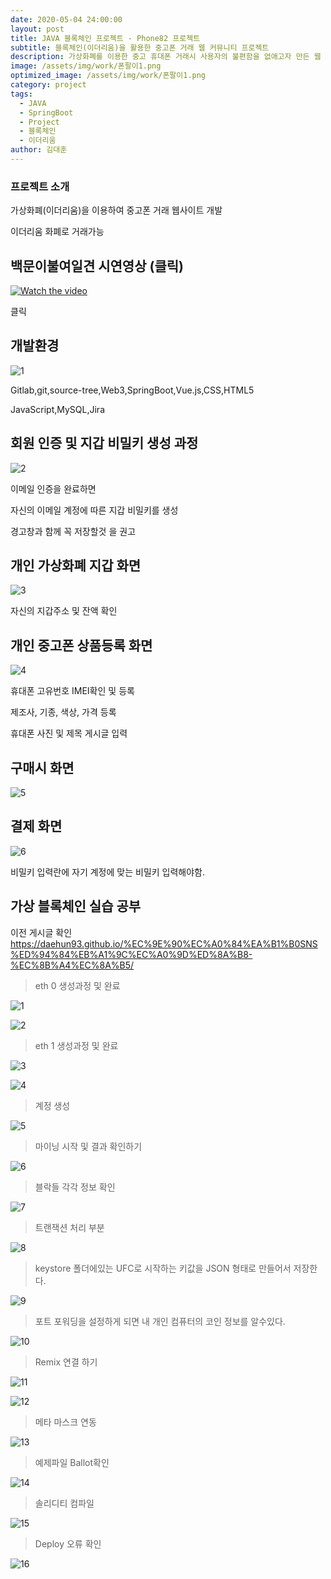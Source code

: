 ```yaml
---
date: 2020-05-04 24:00:00
layout: post
title: JAVA 블록체인 프로젝트 - Phone82 프로젝트
subtitle: 블록체인(이더리움)을 활용한 중고폰 거래 웹 커뮤니티 프로젝트
description: 가상화폐를 이용한 중고 휴대폰 거래시 사용자의 불편함을 없애고자 만든 웹 커뮤니티
image: /assets/img/work/폰팔이1.png
optimized_image: /assets/img/work/폰팔이1.png
category: project
tags:
  - JAVA
  - SpringBoot
  - Project
  - 블록체인
  - 이더리움
author: 김대훈
---
```


### 프로젝트 소개

가상화폐(이더리움)을 이용하여 중고폰 거래 웹사이트 개발

이더리움 화폐로 거래가능

## 백문이불여일견 시연영상 (클릭)

[![Watch the video](../assets/img/work/폰팔이영상.png)](https://www.youtube.com/watch?v=AKU8qYHsr40&t=1s)

클릭


## 개발환경

![1](../assets/img/work/폰팔이6.png)

Gitlab,git,source-tree,Web3,SpringBoot,Vue.js,CSS,HTML5

JavaScript,MySQL,Jira


## 회원 인증 및 지갑 비밀키 생성 과정

![2](../assets/img/work/폰팔이5.png)

이메일 인증을 완료하면

자신의 이메일 계정에 따른 지갑 비밀키를 생성

경고창과 함께 꼭 저장할것 을 권고

## 개인 가상화폐 지갑 화면

![3](../assets/img/work/폰팔이2.png)

자신의 지갑주소 및 잔액 확인

## 개인 중고폰 상품등록 화면

![4](../assets/img/work/폰팔이7.png)

휴대폰 고유번호 IMEI확인 및 등록

제조사, 기종, 색상, 가격 등록

휴대폰 사진 및 제목 게시글 입력

## 구매시 화면

![5](../assets/img/work/폰팔이5.png)

## 결제 화면

![6](../assets/img/work/폰팔이8.png)

비밀키 입력란에 자기 계정에 맞는 비밀키 입력해야함.


## 가상 블록체인 실습 공부

이전 게시글 확인 
<https://daehun93.github.io/%EC%9E%90%EC%A0%84%EA%B1%B0SNS%ED%94%84%EB%A1%9C%EC%A0%9D%ED%8A%B8-%EC%8B%A4%EC%8A%B5/>

> eth 0 생성과정 및 완료

![1](../assets/img/work/블록1.png)

![2](../assets/img/work/블록2.png)

> eth 1 생성과정 및 완료

![3](../assets/img/work/블록3.png)

![4](../assets/img/work/블록4.png)


> 계정 생성

![5](../assets/img/work/블록5.png)

> 마이닝 시작 및 결과 확인하기

![6](../assets/img/work/블록6.png)

> 블락들 각각 정보 확인

![7](../assets/img/work/블록7.png)

> 트랜잭션 처리 부분

![8](../assets/img/work/블록8.png)

> keystore 폴더에있는 UFC로 시작하는 키값을 JSON 형태로 만들어서 저장한다.

![9](../assets/img/work/블록9.png)

> 포트 포워딩을 설정하게 되면 내 개인 컴퓨터의 코인 정보를 알수있다.

![10](../assets/img/work/블록10.png)

> Remix 연결 하기

![11](../assets/img/work/블록11.png)

![12](../assets/img/work/블록12.png)

> 메타 마스크 연동

![13](../assets/img/work/블록13.png)

> 예제파일 Ballot확인

![14](../assets/img/work/블록14.png)

> 솔리디티 컴파일

![15](../assets/img/work/블록15.png)

> Deploy 오류 확인

![16](../assets/img/work/블록16.png)
